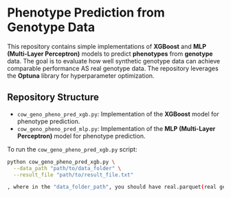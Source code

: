 # Phenotype Prediction from Genotype Data

This repository contains simple implementations of **XGBoost** and **MLP (Multi-Layer Perceptron)** models to predict **phenotypes** from **genotype** data. The goal is to evaluate how well synthetic genotype data can achieve comparable performance AS real genotype data. The repository leverages the **Optuna** library for hyperparameter optimization.

## Repository Structure

- `cow_geno_pheno_pred_xgb.py`: Implementation of the **XGBoost** model for phenotype prediction.
- `cow_geno_pheno_pred_mlp.py`: Implementation of the **MLP (Multi-Layer Perceptron)** model for phenotype prediction.

To run the `cow_geno_pheno_pred_xgb.py` script:

```bash
python cow_geno_pheno_pred_xgb.py \
  --data_path "path/to/data_folder" \
  --result_file "path/to/result_file.txt"

, where in the "data_folder_path", you should have real.parquet(real genotype training dataset), syn.parquet(synthetic genotype training dataset), pheno.parquet(phenotype training dataset), val.parquet(genotype validation dataset), val_pheno.parquet(phenotype validation dataset), test.parquet(genotype test dataset), test_pheno.parquet(phenotype test dataset).
